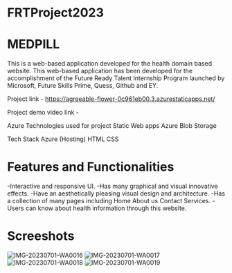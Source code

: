 # FRTProject2023
# MEDPILL
This is a web-based application developed for the health domain based website.
This web-based application has been developed for the accomplishment of the Future Ready Talent Internship Program launched by Microsoft, Future Skills Prime, Quess, Github and EY.

Project link - https://agreeable-flower-0c961eb00.3.azurestaticapps.net/

Project demo video link - 

Azure Technologies used for project Static Web apps Azure Blob Storage

Tech Stack Azure (Hosting) HTML CSS

# Features and Functionalities

-Interactive and responsive UI. -Has many graphical and visual innovative effects. -Have an aesthetically pleasing visual design and architecture. -Has a collection of many pages including Home About us Contact Services. - Users can know about health information through this website.

# Screeshots
![IMG-20230701-WA0016](https://github.com/PRADEEP1261/FRTProject2023/assets/100031587/4518bd8f-ca96-4438-8ce0-a5a851ecb215)
![IMG-20230701-WA0017](https://github.com/PRADEEP1261/FRTProject2023/assets/100031587/a1ca9a40-ef4e-441a-8201-6bcfff3c1133)
![IMG-20230701-WA0018](https://github.com/PRADEEP1261/FRTProject2023/assets/100031587/e5cde055-1e97-48c0-89e7-0d97b7539fe6)
![IMG-20230701-WA0019](https://github.com/PRADEEP1261/FRTProject2023/assets/100031587/2691a47d-87e8-404f-8522-37eb2d6e95ff)



